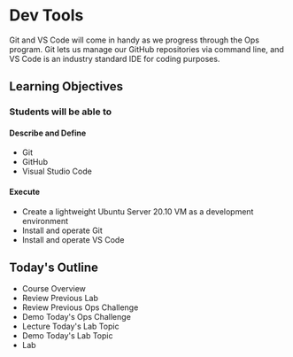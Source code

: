 # Dev Tools

Git and VS Code will come in handy as we progress through the Ops program. Git lets us manage our GitHub repositories via command line, and VS Code is an industry standard IDE for coding purposes. 

## Learning Objectives

### Students will be able to

#### Describe and Define

- Git
- GitHub
- Visual Studio Code

#### Execute

- Create a lightweight Ubuntu Server 20.10 VM as a development environment
- Install and operate Git
- Install and operate VS Code

## Today's Outline

- Course Overview
- Review Previous Lab
- Review Previous Ops Challenge
- Demo Today's Ops Challenge
- Lecture Today's Lab Topic
- Demo Today's Lab Topic
- Lab
